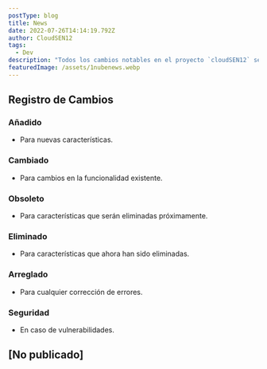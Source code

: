 ```yaml
---
postType: blog
title: News 
date: 2022-07-26T14:14:19.792Z
author: CloudSEN12
tags:
  - Dev
description: "Todos los cambios notables en el proyecto `cloudSEN12` se documentarán en este archivo. El formato está basado en Keep a Changelog - https://keepachangelog.com/en/1.0.0/, y este proyecto se adhiere a la Versionado Semántico - https://semver.org/spec/v2.0.0.html."
featuredImage: /assets/1nubenews.webp
---
```



## Registro de Cambios

### Añadido
- Para nuevas características.

### Cambiado
- Para cambios en la funcionalidad existente.

### Obsoleto
- Para características que serán eliminadas próximamente.

### Eliminado
- Para características que ahora han sido eliminadas.

### Arreglado
- Para cualquier corrección de errores.

### Seguridad
- En caso de vulnerabilidades.

## [No publicado]
